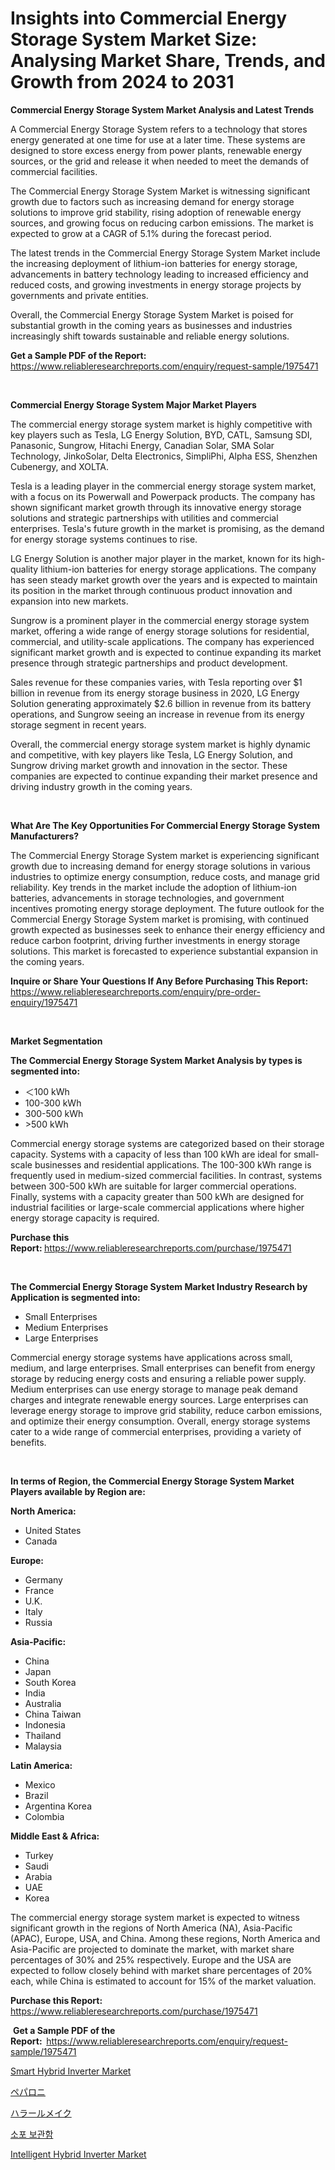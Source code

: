 <p><h1>Insights into Commercial Energy Storage System Market Size: Analysing Market Share, Trends, and Growth from 2024 to 2031</h1></p><p><strong>Commercial Energy Storage System Market Analysis and Latest Trends</strong></p>
<p><p>A Commercial Energy Storage System refers to a technology that stores energy generated at one time for use at a later time. These systems are designed to store excess energy from power plants, renewable energy sources, or the grid and release it when needed to meet the demands of commercial facilities.</p><p>The Commercial Energy Storage System Market is witnessing significant growth due to factors such as increasing demand for energy storage solutions to improve grid stability, rising adoption of renewable energy sources, and growing focus on reducing carbon emissions. The market is expected to grow at a CAGR of 5.1% during the forecast period.</p><p>The latest trends in the Commercial Energy Storage System Market include the increasing deployment of lithium-ion batteries for energy storage, advancements in battery technology leading to increased efficiency and reduced costs, and growing investments in energy storage projects by governments and private entities.</p><p>Overall, the Commercial Energy Storage System Market is poised for substantial growth in the coming years as businesses and industries increasingly shift towards sustainable and reliable energy solutions.</p></p>
<p><strong>Get a Sample PDF of the Report:&nbsp;</strong> <a href="https://www.reliableresearchreports.com/enquiry/request-sample/1975471">https://www.reliableresearchreports.com/enquiry/request-sample/1975471</a></p>
<p>&nbsp;</p>
<p><strong>Commercial Energy Storage System Major Market Players</strong></p>
<p><p>The commercial energy storage system market is highly competitive with key players such as Tesla, LG Energy Solution, BYD, CATL, Samsung SDI, Panasonic, Sungrow, Hitachi Energy, Canadian Solar, SMA Solar Technology, JinkoSolar, Delta Electronics, SimpliPhi, Alpha ESS, Shenzhen Cubenergy, and XOLTA.</p><p>Tesla is a leading player in the commercial energy storage system market, with a focus on its Powerwall and Powerpack products. The company has shown significant market growth through its innovative energy storage solutions and strategic partnerships with utilities and commercial enterprises. Tesla's future growth in the market is promising, as the demand for energy storage systems continues to rise.</p><p>LG Energy Solution is another major player in the market, known for its high-quality lithium-ion batteries for energy storage applications. The company has seen steady market growth over the years and is expected to maintain its position in the market through continuous product innovation and expansion into new markets.</p><p>Sungrow is a prominent player in the commercial energy storage system market, offering a wide range of energy storage solutions for residential, commercial, and utility-scale applications. The company has experienced significant market growth and is expected to continue expanding its market presence through strategic partnerships and product development.</p><p>Sales revenue for these companies varies, with Tesla reporting over $1 billion in revenue from its energy storage business in 2020, LG Energy Solution generating approximately $2.6 billion in revenue from its battery operations, and Sungrow seeing an increase in revenue from its energy storage segment in recent years.</p><p>Overall, the commercial energy storage system market is highly dynamic and competitive, with key players like Tesla, LG Energy Solution, and Sungrow driving market growth and innovation in the sector. These companies are expected to continue expanding their market presence and driving industry growth in the coming years.</p></p>
<p>&nbsp;</p>
<p><strong>What Are The Key Opportunities For Commercial Energy Storage System Manufacturers?</strong></p>
<p><p>The Commercial Energy Storage System market is experiencing significant growth due to increasing demand for energy storage solutions in various industries to optimize energy consumption, reduce costs, and manage grid reliability. Key trends in the market include the adoption of lithium-ion batteries, advancements in storage technologies, and government incentives promoting energy storage deployment. The future outlook for the Commercial Energy Storage System market is promising, with continued growth expected as businesses seek to enhance their energy efficiency and reduce carbon footprint, driving further investments in energy storage solutions. This market is forecasted to experience substantial expansion in the coming years.</p></p>
<p><strong>Inquire or Share Your Questions If Any Before Purchasing This Report:</strong> <a href="https://www.reliableresearchreports.com/enquiry/pre-order-enquiry/1975471">https://www.reliableresearchreports.com/enquiry/pre-order-enquiry/1975471</a></p>
<p>&nbsp;</p>
<p><strong>Market Segmentation</strong></p>
<p><strong>The Commercial Energy Storage System Market Analysis by types is segmented into:</strong></p>
<p><ul><li>＜100 kWh</li><li>100-300 kWh</li><li>300-500 kWh</li><li>>500 kWh</li></ul></p>
<p><p>Commercial energy storage systems are categorized based on their storage capacity. Systems with a capacity of less than 100 kWh are ideal for small-scale businesses and residential applications. The 100-300 kWh range is frequently used in medium-sized commercial facilities. In contrast, systems between 300-500 kWh are suitable for larger commercial operations. Finally, systems with a capacity greater than 500 kWh are designed for industrial facilities or large-scale commercial applications where higher energy storage capacity is required.</p></p>
<p><strong>Purchase this Report:&nbsp;</strong><a href="https://www.reliableresearchreports.com/purchase/1975471">https://www.reliableresearchreports.com/purchase/1975471</a></p>
<p>&nbsp;</p>
<p><strong>The Commercial Energy Storage System Market Industry Research by Application is segmented into:</strong></p>
<p><ul><li>Small Enterprises</li><li>Medium Enterprises</li><li>Large Enterprises</li></ul></p>
<p><p>Commercial energy storage systems have applications across small, medium, and large enterprises. Small enterprises can benefit from energy storage by reducing energy costs and ensuring a reliable power supply. Medium enterprises can use energy storage to manage peak demand charges and integrate renewable energy sources. Large enterprises can leverage energy storage to improve grid stability, reduce carbon emissions, and optimize their energy consumption. Overall, energy storage systems cater to a wide range of commercial enterprises, providing a variety of benefits.</p></p>
<p>&nbsp;</p>
<p><strong>In terms of Region, the Commercial Energy Storage System Market Players available by Region are:</strong></p>
<p>
    <p> <strong> North America: </strong>
        <ul>
            <li>United States</li>
            <li>Canada</li>
        </ul>
        </p> 
    <p> <strong> Europe: </strong>
        <ul>
            <li>Germany</li>
            <li>France</li>
            <li>U.K.</li>
            <li>Italy</li>
            <li>Russia</li>
        </ul>
        </p> 
    <p> <strong> Asia-Pacific: </strong>
        <ul>
            <li>China</li>
            <li>Japan</li>
            <li>South Korea</li>
            <li>India</li>
            <li>Australia</li>
            <li>China Taiwan</li>
            <li>Indonesia</li>
            <li>Thailand</li>
            <li>Malaysia</li>
        </ul>
        </p> 
    <p> <strong> Latin America: </strong>
        <ul>
            <li>Mexico</li>
            <li>Brazil</li>
            <li>Argentina Korea</li>
            <li>Colombia</li>
        </ul>
        </p> 
    <p> <strong> Middle East & Africa: </strong>
        <ul>
            <li>Turkey</li>
            <li>Saudi</li>
            <li>Arabia</li>
            <li>UAE</li>
            <li>Korea</li>
        </ul>
    </p>
    </p>
<p><p>The commercial energy storage system market is expected to witness significant growth in the regions of North America (NA), Asia-Pacific (APAC), Europe, USA, and China. Among these regions, North America and Asia-Pacific are projected to dominate the market, with market share percentages of 30% and 25% respectively. Europe and the USA are expected to follow closely behind with market share percentages of 20% each, while China is estimated to account for 15% of the market valuation.</p></p>
<p><strong>Purchase this Report: </strong><a href="https://www.reliableresearchreports.com/purchase/1975471">https://www.reliableresearchreports.com/purchase/1975471</a></p>
<p>&nbsp;<strong>Get a Sample PDF of the Report:&nbsp;&nbsp;</strong><a href="https://www.reliableresearchreports.com/enquiry/request-sample/1975471">https://www.reliableresearchreports.com/enquiry/request-sample/1975471</a></p>
<p><strong></strong></p>
<p><p><a href="https://github.com/sonuprakash1/Market-Research-Report-List-2/blob/main/smart-hybrid-inverter-market.md">Smart Hybrid Inverter Market</a></p><p><a href="https://github.com/xnljig2898992/Market-Research-Report-List-1/blob/main/743650716295.md">ペパロニ</a></p><p><a href="https://github.com/adcxff01450218/Market-Research-Report-List-1/blob/main/118644316296.md">ハラールメイク</a></p><p><a href="https://github.com/vsn7qpua81q/Market-Research-Report-List-1/blob/main/876892715166.md">소포 보관함</a></p><p><a href="https://github.com/jhcraigie/Market-Research-Report-List-2/blob/main/intelligent-hybrid-inverter-market.md">Intelligent Hybrid Inverter Market</a></p></p>